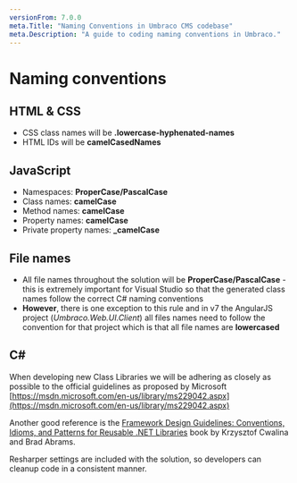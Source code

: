 ```yaml
---
versionFrom: 7.0.0
meta.Title: "Naming Conventions in Umbraco CMS codebase"
meta.Description: "A guide to coding naming conventions in Umbraco."
---
```


# Naming conventions

## HTML & CSS
* CSS class names will be **.lowercase-hyphenated-names**
* HTML IDs will be **camelCasedNames**

## JavaScript
* Namespaces: **ProperCase/PascalCase**
* Class names: **camelCase**
* Method names: **camelCase**
* Property names: **camelCase**
* Private property names: **_camelCase**

## File names

* All file names throughout the solution will be **ProperCase/PascalCase** - this is extremely important for Visual Studio so that the generated class names follow the correct C# naming conventions
* **However**, there is one exception to this rule and in v7 the AngularJS project (*Umbraco.Web.UI.Client*) all files names need to follow the convention for that project which is that all file names are **lowercased**

## C&#35;
When developing new Class Libraries we will be adhering as closely as possible to the official guidelines as proposed by Microsoft [https://msdn.microsoft.com/en-us/library/ms229042.aspx](https://msdn.microsoft.com/en-us/library/ms229042.aspx)

Another good reference is the [Framework Design Guidelines: Conventions, Idioms, and Patterns for Reusable .NET Libraries](https://www.oreilly.com/library/view/framework-design-guidelines/9780321545671) book by Krzysztof Cwalina and Brad Abrams.

Resharper settings are included with the solution, so developers can cleanup code in a consistent manner.
